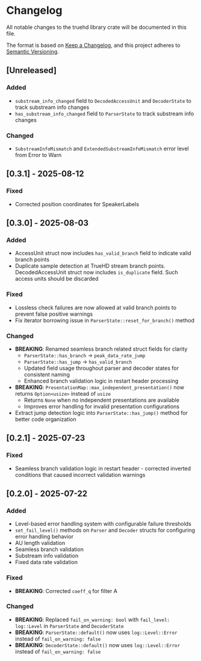 # Changelog

All notable changes to the truehd library crate will be documented in this file.

The format is based on [Keep a Changelog](https://keepachangelog.com/en/1.0.0/),
and this project adheres to [Semantic Versioning](https://semver.org/spec/v2.0.0.html).

## [Unreleased]

### Added
- `substream_info_changed` field to `DecodedAccessUnit` and `DecoderState` to track substream info changes
- `has_substream_info_changed` field to `ParserState` to track substream info changes

### Changed
- `SubstreamInfoMismatch` and `ExtendedSubstreamInfoMismatch` error level from Error to Warn

## [0.3.1] - 2025-08-12

### Fixed
- Corrected position coordinates for SpeakerLabels

## [0.3.0] - 2025-08-03

### Added
- AccessUnit struct now includes `has_valid_branch` field to indicate valid branch points
- Duplicate sample detection at TrueHD stream branch points. DecodedAccessUnit struct now includes `is_duplicate` field. Such access units should be discarded

### Fixed
- Lossless check failures are now allowed at valid branch points to prevent false positive warnings
- Fix iterator borrowing issue in `ParserState::reset_for_branch()` method

### Changed
- **BREAKING**: Renamed seamless branch related struct fields for clarity
  - `ParserState::has_branch` → `peak_data_rate_jump`
  - `ParserState::has_jump` → `has_valid_branch`
  - Updated field usage throughout parser and decoder states for consistent naming
  - Enhanced branch validation logic in restart header processing
- **BREAKING**: `PresentationMap::max_independent_presentation()` now returns `Option<usize>` instead of `usize`
  - Returns `None` when no independent presentations are available
  - Improves error handling for invalid presentation configurations
- Extract jump detection logic into `ParserState::has_jump()` method for better code organization

## [0.2.1] - 2025-07-23

### Fixed
- Seamless branch validation logic in restart header - corrected inverted conditions that caused incorrect validation warnings

## [0.2.0] - 2025-07-22

### Added
- Level-based error handling system with configurable failure thresholds
- `set_fail_level()` methods on `Parser` and `Decoder` structs for configuring error handling behavior
- AU length validation
- Seamless branch validation
- Substream info validation
- Fixed data rate validation

### Fixed
- **BREAKING**: Corrected `coeff_q` for filter A

### Changed
- **BREAKING**: Replaced `fail_on_warning: bool` with `fail_level: log::Level` in `ParserState` and `DecoderState`
- **BREAKING**: `ParserState::default()` now uses `log::Level::Error` instead of `fail_on_warning: false`
- **BREAKING**: `DecoderState::default()` now uses `log::Level::Error` instead of `fail_on_warning: false`

